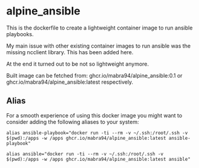 # alpine_ansible
This is the dockerfile to create a lightweight container image to run ansible playbooks.

My main issue with other existing container images to run ansible was the missing ncclient library. This has been added here. 

At the end it turned out to be not so lightweight anymore. 

Built image can be fetched from:
ghcr.io/mabra94/alpine_ansible:0.1 or ghcr.io/mabra94/alpine_ansible:latest respectively. 


## Alias
For a smooth experience of using this docker image you might want to consider adding the following aliases to your system:

```shell
alias ansible-playbook="docker run -ti --rm -v ~/.ssh:/root/.ssh -v $(pwd):/apps -w /apps ghcr.io/mabra94/alpine_ansible:latest ansible-playbook"
```

```shell
alias ansible="docker run -ti --rm -v ~/.ssh:/root/.ssh -v $(pwd):/apps -w /apps ghcr.io/mabra94/alpine_ansible:latest ansible"
```